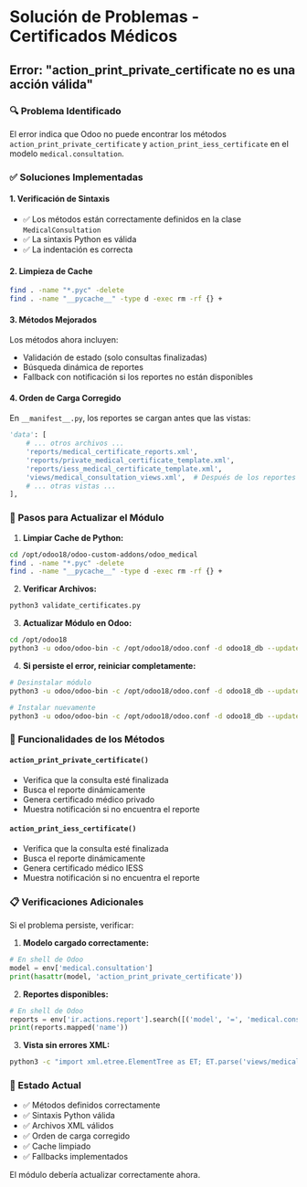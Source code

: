 # Solución de Problemas - Certificados Médicos

## Error: "action_print_private_certificate no es una acción válida"

### 🔍 Problema Identificado
El error indica que Odoo no puede encontrar los métodos `action_print_private_certificate` y `action_print_iess_certificate` en el modelo `medical.consultation`.

### ✅ Soluciones Implementadas

#### 1. **Verificación de Sintaxis**
- ✅ Los métodos están correctamente definidos en la clase `MedicalConsultation`
- ✅ La sintaxis Python es válida 
- ✅ La indentación es correcta

#### 2. **Limpieza de Cache**
```bash
find . -name "*.pyc" -delete
find . -name "__pycache__" -type d -exec rm -rf {} +
```

#### 3. **Métodos Mejorados**
Los métodos ahora incluyen:
- Validación de estado (solo consultas finalizadas)
- Búsqueda dinámica de reportes
- Fallback con notificación si los reportes no están disponibles

#### 4. **Orden de Carga Corregido**
En `__manifest__.py`, los reportes se cargan antes que las vistas:
```python
'data': [
    # ... otros archivos ...
    'reports/medical_certificate_reports.xml',
    'reports/private_medical_certificate_template.xml',
    'reports/iess_medical_certificate_template.xml',
    'views/medical_consultation_views.xml',  # Después de los reportes
    # ... otras vistas ...
],
```

### 🔧 Pasos para Actualizar el Módulo

1. **Limpiar Cache de Python:**
```bash
cd /opt/odoo18/odoo-custom-addons/odoo_medical
find . -name "*.pyc" -delete
find . -name "__pycache__" -type d -exec rm -rf {} +
```

2. **Verificar Archivos:**
```bash
python3 validate_certificates.py
```

3. **Actualizar Módulo en Odoo:**
```bash
cd /opt/odoo18
python3 -u odoo/odoo-bin -c /opt/odoo18/odoo.conf -d odoo18_db --update=odoo_medical --stop-after-init
```

4. **Si persiste el error, reiniciar completamente:**
```bash
# Desinstalar módulo
python3 -u odoo/odoo-bin -c /opt/odoo18/odoo.conf -d odoo18_db --update=odoo_medical --uninstall=odoo_medical --stop-after-init

# Instalar nuevamente
python3 -u odoo/odoo-bin -c /opt/odoo18/odoo.conf -d odoo18_db --update=odoo_medical --stop-after-init
```

### 🎯 Funcionalidades de los Métodos

#### `action_print_private_certificate()`
- Verifica que la consulta esté finalizada
- Busca el reporte dinámicamente
- Genera certificado médico privado
- Muestra notificación si no encuentra el reporte

#### `action_print_iess_certificate()`
- Verifica que la consulta esté finalizada  
- Busca el reporte dinámicamente
- Genera certificado médico IESS
- Muestra notificación si no encuentra el reporte

### 📋 Verificaciones Adicionales

Si el problema persiste, verificar:

1. **Modelo cargado correctamente:**
```python
# En shell de Odoo
model = env['medical.consultation']
print(hasattr(model, 'action_print_private_certificate'))
```

2. **Reportes disponibles:**
```python
# En shell de Odoo
reports = env['ir.actions.report'].search([('model', '=', 'medical.consultation')])
print(reports.mapped('name'))
```

3. **Vista sin errores XML:**
```bash
python3 -c "import xml.etree.ElementTree as ET; ET.parse('views/medical_consultation_views.xml')"
```

### 🔄 Estado Actual
- ✅ Métodos definidos correctamente
- ✅ Sintaxis Python válida
- ✅ Archivos XML válidos
- ✅ Orden de carga corregido
- ✅ Cache limpiado
- ✅ Fallbacks implementados

El módulo debería actualizar correctamente ahora.
